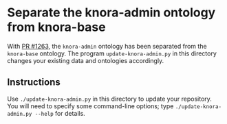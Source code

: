 # Separate the knora-admin ontology from knora-base

With [PR #1263](https://github.com/dhlab-basel/Knora/pull/1263), the `knora-admin`
ontology has been separated from the `knora-base` ontology. The program
`update-knora-admin.py` in this directory changes your existing data and ontologies
accordingly.

## Instructions

Use `./update-knora-admin.py` in this directory to update your repository. You will
need to specify some command-line options; type `./update-knora-admin.py --help` for
details.
